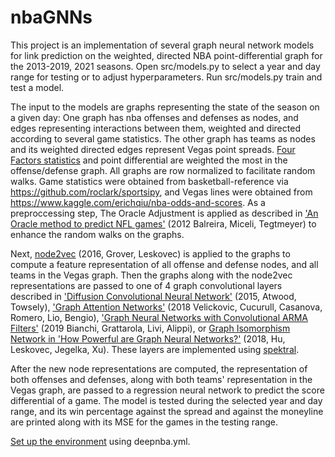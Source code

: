 # nbaGNNs

This project is an implementation of several graph neural network models for link prediction on the weighted, directed NBA point-differential
graph for the 2013-2019, 2021 seasons. Open src/models.py to select a year and day range for testing or to adjust hyperparameters. Run src/models.py train and test a model.

The input to the models are graphs representing the state of the season on a given day: One graph has nba offenses and defenses as nodes, and edges representing interactions between them, weighted and directed according to several game statistics. The other graph has teams as nodes and its weighted directed edges represent Vegas point spreads. [Four Factors statistics](https://www.basketball-reference.com/about/factors.html) and point differential are weighted the most in the offense/defense graph. All graphs are row normalized to facilitate random walks. Game statistics were obtained from basketball-reference via https://github.com/roclark/sportsipy, and Vegas lines were obtained from https://www.kaggle.com/erichqiu/nba-odds-and-scores. As a preproccessing step, The Oracle Adjustment is applied as described in ['An Oracle method to predict NFL games'](http://ramanujan.math.trinity.edu/bmiceli/research/NFLRankings_revised_print.pdf) (2012 Balreira, Miceli, Tegtmeyer) to enhance the random walks on the graphs. 

Next, [node2vec](https://snap.stanford.edu/node2vec/) (2016, Grover, Leskovec) is applied to the graphs to compute a feature representation of all offense and defense nodes, and all teams in the Vegas graph. Then the graphs along with the node2vec representations are passed to one of 4 graph convolutional layers described in ['Diffusion Convolutional Neural Network'](https://arxiv.org/pdf/1511.02136.pdf) (2015, Atwood, Towsely), ['Graph Attention Networks'](https://arxiv.org/pdf/1710.10903.pdf) (2018 Velickovic, Cucurull, Casanova, Romero, Lio, Bengio), ['Graph Neural Networks with Convolutional ARMA Filters'](https://arxiv.org/pdf/1901.01343.pdf) (2019 Bianchi, Grattarola, Livi, Alippi), or [Graph Isomorphism Network in 'How Powerful are Graph Neural Networks?'](https://arxiv.org/abs/1810.00826) (2018, Hu, Leskovec, Jegelka, Xu). These layers are implemented using [spektral](https://github.com/danielegrattarola/spektral).

After the new node representations are computed, the representation of both offenses and defenses, along with both teams' representation in the Vegas graph, are passed to a regression neural network to predict the score differential of a game. The model is tested during the selected year and day range, and its win percentage against the spread and against the moneyline are printed along with its MSE for the games in the testing range. 

[Set up the environment](https://docs.conda.io/projects/conda/en/latest/user-guide/tasks/manage-environments.html#creating-an-environment-from-an-environment-yml-file) using deepnba.yml. 

